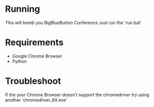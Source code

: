 # Running
This will bomb you BigBlueButton Conference
Just run the 'run.bat' 

# Requirements
- Google Chrome Browser
- Python

# Troubleshoot
If the your Chrome Browser doesn't support the chromedriver try using another 'chromedriver_8X.exe'